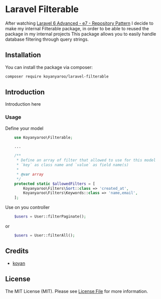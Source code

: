 # Laravel Filterable

After watching [Laravel 6 Advanced - e7 - Repository Pattern](https://www.youtube.com/watch?v=93ZhGkFIwbA&t=751s)
I decide to make my internal Filterable package, in order to be able to reused the package in my internal projects
This package allows you to easily handle database filtering through query strings. 

## Installation

You can install the package via composer:

```bash
composer require koyanyaroo/laravel-filterable
```

## Introduction

Introduction here

### Usage
Define your model
```php
    use Koyanyaroo\Filterable;

    ...

    /**
     * Define an array of filter that allowed to use for this model
     * `key` as class name and `value` as field name(s)
     *
     * @var array
     */
    protected static $allowedFilters = [
        Koyanyaroo\Filters\Sort::class => 'created_at',
        Koyanyaroo\Filters\Keywords::class => 'name,email',
    ];
```

Use on you controller
```php
    $users = User::filterPaginate();
```
or 
```php
    $users = User::filterAll();
```

## Credits

- [koyan](https://github.com/koyanyaroo)

## License

The MIT License (MIT). Please see [License File](LICENSE.md) for more information.